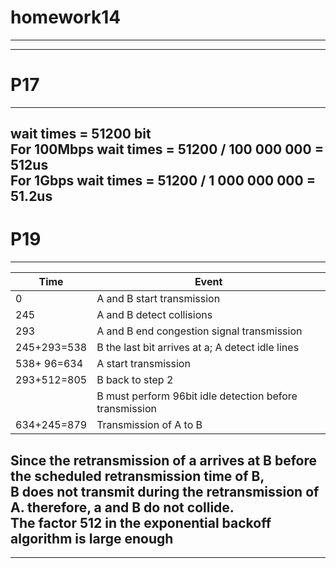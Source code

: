 #  homework14
---
---
#  P17
---
wait times = 51200 bit  
For 100Mbps wait times = 51200 / 100 000 000 = 512us  
For 1Gbps wait times = 51200 / 1 000 000 000 = 51.2us  
---
#  P19
---
|    Time   |                     Event                             |
|-----------|-------------------------------------------------------|
|     0     |               A and B start transmission              |
|    245    |               A and B detect collisions               |
|    293    |      A and B end congestion signal transmission       |
|245+293=538|    B the last bit arrives at a; A detect idle lines   |
|538+ 96=634|                  A start transmission                 |
|293+512=805|                    B back to step 2                   |
|           |B must perform 96bit idle detection before transmission|
|634+245=879|                 Transmission of A to B                |  

Since the retransmission of a arrives at B before the scheduled retransmission time of B,  
B does not transmit during the retransmission of A. therefore, a and B do not collide.  
The factor 512 in the exponential backoff algorithm is large enough  
---
---
